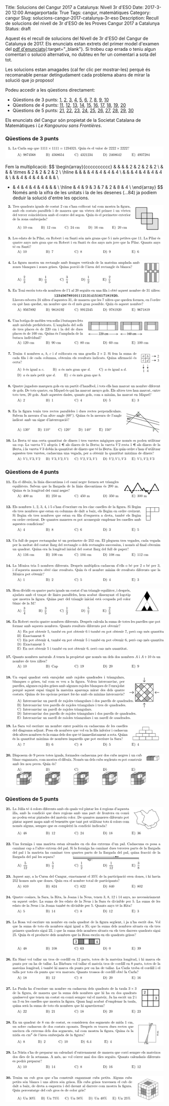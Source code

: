 Title: Solucions del Cangur 2017 a Catalunya: Nivell 3r d'ESO
Date: 2017-3-20 12:00
Amagarportada: True
Tags: cangur, matemàtiques
Category: cangur
Slug: solucions-cangur-2017-catalunya-3r-eso
Description: Recull de solucions del nivell de 3r d'ESO de les Proves Cangur 2017 a Catalunya
Status: draft

Aquest és el recull de solucions del Nivell de 3r d'ESO del Cangur de Catalunya de 2017. Els enunciats estan extrets del primer model d'examen del [pdf d'enunciats](enunciat_2017_cat_3r_eso.pdf){:target="_blank"}.
Si trobeu cap errada o teniu algun comentari o solució alternativa, no dubteu en fer un comentari a sota del tot.

Les solucions estan amagades (cal fer clic per mostrar-les) perquè és recomanable pensar detingudament cada problema abans de mirar la solució que jo proposo!

Podeu accedir a les qüestions directament:

* Qüestions de 3 punts:
  [1](#questio-1), [2](#questio-2), [3](#questio-3), [4](#questio-4),
  [5](#questio-5), [6](#questio-6), [7](#questio-7), [8](#questio-8),
  [9](#questio-9), [10](#questio-10)
* Qüestions de 4 punts:
  [11](#questio-11), [12](#questio-12), [13](#questio-13), [14](#questio-14),
  [15](#questio-15), [16](#questio-16), [17](#questio-17), [18](#questio-18),
  [19](#questio-19), [20](#questio-20)
* Qüestions de 5 punts:
  [21](#questio-21), [22](#questio-22), [23](#questio-23), [24](#questio-24),
  [25](#questio-25), [26](#questio-26), [27](#questio-27), [28](#questio-28),
  [29](#questio-29), [30](#questio-30)

Els enunciats del Cangur són propietat de la Societat Catalana de Matemàtiques i *Le Kangourou sans Frontières*.

### Qüestions de 3 punts

![Enunciat 1, nivell de 3r d'ESO del Cangur 2017 a Catalunya](enunciats/01.png)

Fem la multiplicació:
$$
\begin{array}{cccccccccc}
 & & & & 2 & 2 & 2 & 2 \\
 & & & \times & 2 & 2 & 2 & 2 \\
 \hline
 & & & & 4 & 4 & 4 & 4 \\
 & & & 4 & 4 & 4 & 4 & \\
 & & 4 & 4 & 4 & 4 &   & \\
 + & 4 & 4 & 4 & 4 &  &   & \\
 \hline
 & 4 & 9 & 3 & 7 & 2 &  8 & 4 \\
\end{array}
$$
Només amb la xifra de les unitats i la de les desenes $(...84)$ ja podíem deduir la solució d'entre les opcions. 

![Enunciat 2, nivell de 3r d'ESO del Cangur 2017 a Catalunya](enunciats/02.png)


![Enunciat 3, nivell de 3r d'ESO del Cangur 2017 a Catalunya](enunciats/03.png)


![Enunciat 4, nivell de 3r d'ESO del Cangur 2017 a Catalunya](enunciats/04.png)


![Enunciat 5, nivell de 3r d'ESO del Cangur 2017 a Catalunya](enunciats/05.png)


![Enunciat 6, nivell de 3r d'ESO del Cangur 2017 a Catalunya](enunciats/06.png)


![Enunciat 7, nivell de 3r d'ESO del Cangur 2017 a Catalunya](enunciats/07.png)


![Enunciat 8, nivell de 3r d'ESO del Cangur 2017 a Catalunya](enunciats/08.png)


![Enunciat 9, nivell de 3r d'ESO del Cangur 2017 a Catalunya](enunciats/09.png)


![Enunciat 10, nivell de 3r d'ESO del Cangur 2017 a Catalunya](enunciats/10.png)


### Qüestions de 4 punts

![Enunciat 11, nivell de 3r d'ESO del Cangur 2017 a Catalunya](enunciats/11.png)


![Enunciat 12, nivell de 3r d'ESO del Cangur 2017 a Catalunya](enunciats/12.png)


![Enunciat 13, nivell de 3r d'ESO del Cangur 2017 a Catalunya](enunciats/13.png)


![Enunciat 14, nivell de 3r d'ESO del Cangur 2017 a Catalunya](enunciats/14.png)


![Enunciat 15, nivell de 3r d'ESO del Cangur 2017 a Catalunya](enunciats/15.png)


![Enunciat 16, nivell de 3r d'ESO del Cangur 2017 a Catalunya](enunciats/16.png)


![Enunciat 17, nivell de 3r d'ESO del Cangur 2017 a Catalunya](enunciats/17.png)


![Enunciat 18, nivell de 3r d'ESO del Cangur 2017 a Catalunya](enunciats/18.png)


![Enunciat 19, nivell de 3r d'ESO del Cangur 2017 a Catalunya](enunciats/19.png)


![Enunciat 20, nivell de 3r d'ESO del Cangur 2017 a Catalunya](enunciats/20.png)


### Qüestions de 5 punts

![Enunciat 21, nivell de 3r d'ESO del Cangur 2017 a Catalunya](enunciats/21.png)


![Enunciat 22, nivell de 3r d'ESO del Cangur 2017 a Catalunya](enunciats/22.png)


![Enunciat 23, nivell de 3r d'ESO del Cangur 2017 a Catalunya](enunciats/23.png)

![Enunciat 24, nivell de 3r d'ESO del Cangur 2017 a Catalunya](enunciats/24.png)


![Enunciat 25, nivell de 3r d'ESO del Cangur 2017 a Catalunya](enunciats/25.png)


![Enunciat 26, nivell de 3r d'ESO del Cangur 2017 a Catalunya](enunciats/26.png)


![Enunciat 27, nivell de 3r d'ESO del Cangur 2017 a Catalunya](enunciats/27.png)


![Enunciat 28, nivell de 3r d'ESO del Cangur 2017 a Catalunya](enunciats/28.png)


![Enunciat 29, nivell de 3r d'ESO del Cangur 2017 a Catalunya](enunciats/29.png)


![Enunciat 30, nivell de 3r d'ESO del Cangur 2017 a Catalunya](enunciats/30.png)

